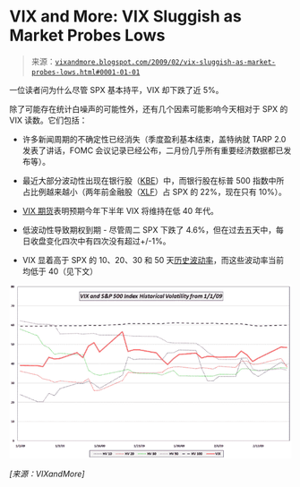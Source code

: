 <!--yml

category: 未分类

date: 2024-05-18 17:59:07

-->

# VIX and More: VIX Sluggish as Market Probes Lows

> 来源：[`vixandmore.blogspot.com/2009/02/vix-sluggish-as-market-probes-lows.html#0001-01-01`](http://vixandmore.blogspot.com/2009/02/vix-sluggish-as-market-probes-lows.html#0001-01-01)

一位读者问为什么尽管 SPX 基本持平，VIX 却下跌了近 5%。

除了可能存在统计白噪声的可能性外，还有几个因素可能影响今天相对于 SPX 的 VIX 读数。它们包括：

+   许多新闻周期的不确定性已经消失（季度盈利基本结束，盖特纳就 TARP 2.0 发表了讲话，FOMC 会议记录已经公布，二月份几乎所有重要经济数据都已发布等）。

+   最近大部分波动性出现在银行股（[KBE](http://vixandmore.blogspot.com/search/label/KBE)）中，而银行股在标普 500 指数中所占比例越来越小（两年前金融股（[XLF](http://vixandmore.blogspot.com/search/label/XLF)）占 SPX 的 22%，现在只有 10%）。

+   [VIX 期货](http://vixandmore.blogspot.com/search/label/VIX%20futures)表明预期今年下半年 VIX 将维持在低 40 年代。

+   低波动性导致期权到期 - 尽管周二 SPX 下跌了 4.6%，但在过去五天中，每日收盘变化四次中有四次没有超过+/-1%。

+   VIX 显着高于 SPX 的 10、20、30 和 50 天[历史波动率](http://vixandmore.blogspot.com/search/label/historical%20volatility)，而这些波动率当前均低于 40（见下文）

![](img/73502449b8f7f08ecf15c2f7d9ab6ab9.png)

*[来源：VIXandMore]*
